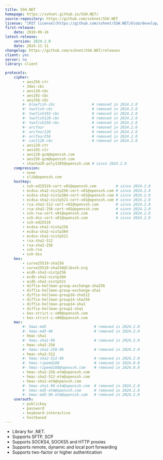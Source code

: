 ```yaml
---
title: SSH.NET
homepage: https://sshnet.github.io/SSH.NET/
source-repository: https://github.com/sshnet/SSH.NET
license: "[MIT license](https://github.com/sshnet/SSH.NET/blob/develop/LICENSE)"
first-release:
    date: 2010-09-16
latest-release:
    version: 2024.2.0
    date: 2024-11-11
changelog: https://github.com/sshnet/SSH.NET/releases
client: yes
server: no
library: client

protocols:
    cipher:
        - aes256-ctr
        - 3des-cbc
        - aes128-cbc
        - aes192-cbc
        - aes256-cbc
        #- blowfish-cbc                 # removed in 2024.2.0
        #- twofish-cbc                  # removed in 2024.2.0
        #- twofish192-cbc               # removed in 2024.2.0
        #- twofish128-cbc               # removed in 2024.2.0
        #- twofish256-cbc               # removed in 2024.2.0
        #- arcfour                      # removed in 2024.2.0
        #- arcfour128                   # removed in 2024.2.0
        #- arcfour256                   # removed in 2024.2.0
        #- cast128-cbc                  # removed in 2024.2.0
        - aes128-ctr
        - aes192-ctr
        - aes128-gcm@openssh.com
        - aes256-gcm@openssh.com
        - chacha20-poly1305@openssh.com # since 2024.2.0
    compression:
        - none
        - zlib@openssh.com
    hostkey:
        - ssh-ed25519-cert-v01@openssh.com         # since 2024.2.0
        - ecdsa-sha2-nistp256-cert-v01@openssh.com # since 2024.2.0
        - ecdsa-sha2-nistp384-cert-v01@openssh.com # since 2024.2.0
        - ecdsa-sha2-nistp521-cert-v01@openssh.com # since 2024.2.0
        - rsa-sha2-512-cert-v01@openssh.com        # since 2024.2.0
        - rsa-sha2-256-cert-v01@openssh.com        # since 2024.2.0
        - ssh-rsa-cert-v01@openssh.com             # since 2024.2.0
        - ssh-dss-cert-v01@openssh.com             # since 2024.2.0
        - ssh-ed25519
        - ecdsa-sha2-nistp256
        - ecdsa-sha2-nistp384
        - ecdsa-sha2-nistp521
        - rsa-sha2-512
        - rsa-sha2-256
        - ssh-rsa
        - ssh-dss
    kex:
        - curve25519-sha256
        - curve25519-sha256@libssh.org
        - ecdh-sha2-nistp256
        - ecdh-sha2-nistp384
        - ecdh-sha2-nistp521
        - diffie-hellman-group-exchange-sha256
        - diffie-hellman-group-exchange-sha1
        - diffie-hellman-group16-sha512
        - diffie-hellman-group14-sha256
        - diffie-hellman-group14-sha1
        - diffie-hellman-group1-sha1
        - kex-strict-c-v00@openssh.com
        - kex-strict-s-v00@openssh.com
    mac:
        #- hmac-md5                      # removed in 2024.2.0
        #- hmac-md5-96                   # removed in 2024.2.0
        - hmac-sha1
        #- hmac-sha1-96                  # removed in 2024.2.0
        - hmac-sha2-256
        #- hmac-sha2-256-96              # removed in 2024.2.0
        - hmac-sha2-512
        #- hmac-sha2-512-96              # removed in 2024.2.0
        #- hmac-ripemd160                # removed in 2024.0.0
        #- hmac-ripemd160@openssh.com    # removed in 2024.0.0
        - hmac-sha2-256-etm@openssh.com
        - hmac-sha2-512-etm@openssh.com
        - hmac-sha1-etm@openssh.com
        #- hmac-sha1-96-etm@openssh.com  # removed in 2024.2.0
        #- hmac-md5-etm@openssh.com      # removed in 2024.2.0
        #- hmac-md5-96-etm@openssh.com   # removed in 2024.2.0
    userauth:
        - publickey
        - password
        - keyboard-interactive
        - hostbased
---
```

* Library for .NET.
* Supports SFTP, SCP
* Supports SOCKS4, SOCKS5 and HTTP proxies
* Supports remote, dynamic and local port forwarding
* Supports two-factor or higher authentication
